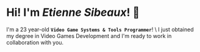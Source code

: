 # Hi! I'm *Etienne Sibeaux*! 🙌 

I'm a 23 year-old **`Video Game Systems & Tools Programmer`**! \ I just obtained my degree in Video Games Development and I'm ready to work in collaboration with you.
